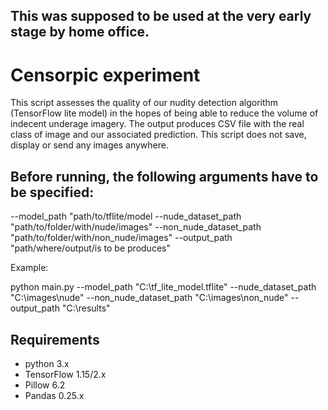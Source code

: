 
## This was supposed to be used at the very early stage by home office.
# Censorpic experiment
This script assesses the quality of our nudity detection algorithm (TensorFlow lite model) in the hopes of being able to reduce the volume of indecent underage imagery. The output produces CSV file with the real class of image and our associated prediction.
This script does not save, display or send any images anywhere.

## Before running, the following arguments have to be specified:
--model_path "path/to/tflite/model
--nude_dataset_path "path/to/folder/with/nude/images"
--non_nude_dataset_path "path/to/folder/with/non_nude/images"
--output_path "path/where/output/is to be produces"

Example:

python main.py --model_path "C:\tf_lite_model.tflite" --nude_dataset_path "C:\images\nude" --non_nude_dataset_path "C:\images\non_nude" --output_path "C:\results"

## Requirements
- python 3.x
- TensorFlow 1.15/2.x
- Pillow 6.2
- Pandas 0.25.x
